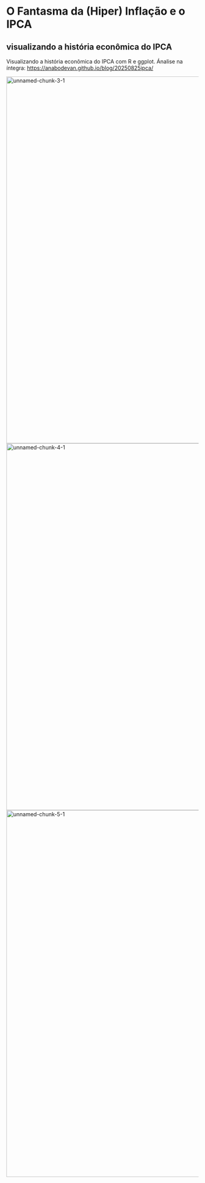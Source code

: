 # O Fantasma da (Hiper) Inflação e o IPCA
## visualizando a história econômica do IPCA

Visualizando a história econômica do IPCA com R e ggplot. Ánalise na íntegra: https://anabodevan.github.io/blog/20250825ipca/

<img width="1344" height="960" alt="unnamed-chunk-3-1" src="https://github.com/user-attachments/assets/4f8428ee-596b-43cd-a1c1-ef2bf1d99ed1" />

<img width="1344" height="960" alt="unnamed-chunk-4-1" src="https://github.com/user-attachments/assets/dd70c45e-ecb3-4cb5-8b64-69c83731c59d" />

<img width="1344" height="960" alt="unnamed-chunk-5-1" src="https://github.com/user-attachments/assets/d18390a6-28ee-42cb-ab60-466a62836842" />
